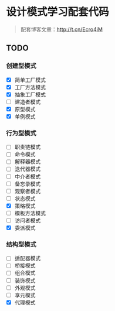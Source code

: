 # 设计模式学习配套代码

> 配套博客文章：http://t.cn/Ecro4iM

## TODO

### 创建型模式

- [x] 简单工厂模式
- [x] 工厂方法模式
- [x] 抽象工厂模式
- [ ] 建造者模式
- [x] 原型模式
- [x] 单例模式

### 行为型模式

- [ ] 职责链模式
- [ ] 命令模式
- [ ] 解释器模式
- [ ] 迭代器模式
- [ ] 中介者模式
- [ ] 备忘录模式
- [ ] 观察者模式
- [ ] 状态模式
- [x] 策略模式
- [ ] 模板方法模式
- [ ] 访问者模式
- [x] 委派模式

### 结构型模式

- [ ] 适配器模式
- [ ] 桥接模式
- [ ] 组合模式
- [ ] 装饰模式
- [ ] 外观模式
- [ ] 享元模式
- [x] 代理模式
